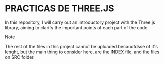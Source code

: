 # PRACTICAS DE THREE.JS 
In this repository, I will carry out an introductory project with the Three.js library, aiming to clarify the important points of each part of the code.



> [!NOTE]
> The rest of the files in this project cannot be uploaded becaudfdsse of it's lenght, but the main thing to consider here, are the INDEX file, and the files on SRC folder.

